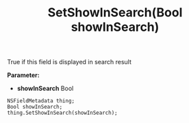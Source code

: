 ﻿---
uid: crmscript_ref_NSFieldMetadata_SetShowInSearch
title: SetShowInSearch(Bool showInSearch)
intellisense: NSFieldMetadata.SetShowInSearch
keywords: NSFieldMetadata, GetShowInSearch
so.topic: reference
---

True if this field is displayed in search result

**Parameter:** 
 - **showInSearch** Bool

```crmscript
NSFieldMetadata thing;
Bool showInSearch;
thing.SetShowInSearch(showInSearch);
```

